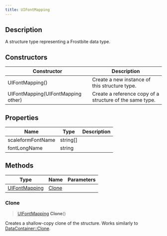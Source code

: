 ```yaml
---
title: UIFontMapping
---
```

## Description

A structure type representing a Frostbite data type.

## Constructors

| Constructor                        | Description                                              |
| ---------------------------------- | -------------------------------------------------------- |
| UIFontMapping()                    | Create a new instance of this structure type.            |
| UIFontMapping(UIFontMapping other) | Create a reference copy of a structure of the same type. |

## Properties

| Name              | Type       | Description |
| ----------------- | ---------- | ----------- |
| scaleformFontName | string\[\] |             |
| fontLongName      | string     |             |

## Methods

| Type                           | Name            | Parameters |
| ------------------------------ | --------------- | ---------- |
| [UIFontMapping](UIFontMapping) | [Clone](#clone) |            |

### Clone

> [UIFontMapping](UIFontMapping) **Clone**()

Creates a shallow-copy clone of the structure. Works similarly to [DataContainer::Clone](/vext/ref/shared/class/datacontainer#clone).
